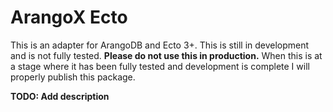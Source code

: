 # ArangoX Ecto

This is an adapter for ArangoDB and Ecto 3+. This is still in development and is not fully tested. 
**Please do not use this in production.**
When this is at a stage where it has been fully tested and development is complete I will properly publish this package.

**TODO: Add description**

